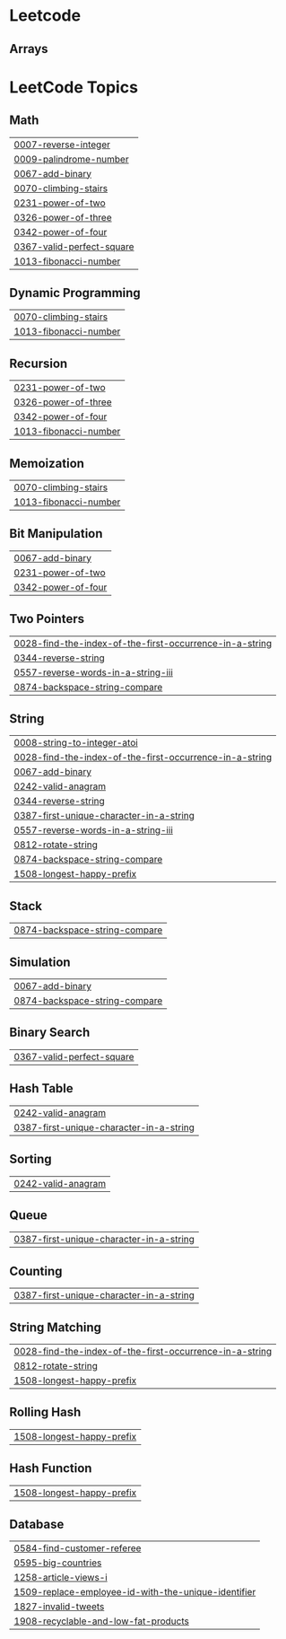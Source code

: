 # Leetcode

## Arrays


<!---LeetCode Topics Start-->
# LeetCode Topics
## Math
|  |
| ------- |
| [0007-reverse-integer](https://github.com/Eluruchandrika/Leetcode/tree/master/0007-reverse-integer) |
| [0009-palindrome-number](https://github.com/Eluruchandrika/Leetcode/tree/master/0009-palindrome-number) |
| [0067-add-binary](https://github.com/Eluruchandrika/Leetcode/tree/master/0067-add-binary) |
| [0070-climbing-stairs](https://github.com/Eluruchandrika/Leetcode/tree/master/0070-climbing-stairs) |
| [0231-power-of-two](https://github.com/Eluruchandrika/Leetcode/tree/master/0231-power-of-two) |
| [0326-power-of-three](https://github.com/Eluruchandrika/Leetcode/tree/master/0326-power-of-three) |
| [0342-power-of-four](https://github.com/Eluruchandrika/Leetcode/tree/master/0342-power-of-four) |
| [0367-valid-perfect-square](https://github.com/Eluruchandrika/Leetcode/tree/master/0367-valid-perfect-square) |
| [1013-fibonacci-number](https://github.com/Eluruchandrika/Leetcode/tree/master/1013-fibonacci-number) |
## Dynamic Programming
|  |
| ------- |
| [0070-climbing-stairs](https://github.com/Eluruchandrika/Leetcode/tree/master/0070-climbing-stairs) |
| [1013-fibonacci-number](https://github.com/Eluruchandrika/Leetcode/tree/master/1013-fibonacci-number) |
## Recursion
|  |
| ------- |
| [0231-power-of-two](https://github.com/Eluruchandrika/Leetcode/tree/master/0231-power-of-two) |
| [0326-power-of-three](https://github.com/Eluruchandrika/Leetcode/tree/master/0326-power-of-three) |
| [0342-power-of-four](https://github.com/Eluruchandrika/Leetcode/tree/master/0342-power-of-four) |
| [1013-fibonacci-number](https://github.com/Eluruchandrika/Leetcode/tree/master/1013-fibonacci-number) |
## Memoization
|  |
| ------- |
| [0070-climbing-stairs](https://github.com/Eluruchandrika/Leetcode/tree/master/0070-climbing-stairs) |
| [1013-fibonacci-number](https://github.com/Eluruchandrika/Leetcode/tree/master/1013-fibonacci-number) |
## Bit Manipulation
|  |
| ------- |
| [0067-add-binary](https://github.com/Eluruchandrika/Leetcode/tree/master/0067-add-binary) |
| [0231-power-of-two](https://github.com/Eluruchandrika/Leetcode/tree/master/0231-power-of-two) |
| [0342-power-of-four](https://github.com/Eluruchandrika/Leetcode/tree/master/0342-power-of-four) |
## Two Pointers
|  |
| ------- |
| [0028-find-the-index-of-the-first-occurrence-in-a-string](https://github.com/Eluruchandrika/Leetcode/tree/master/0028-find-the-index-of-the-first-occurrence-in-a-string) |
| [0344-reverse-string](https://github.com/Eluruchandrika/Leetcode/tree/master/0344-reverse-string) |
| [0557-reverse-words-in-a-string-iii](https://github.com/Eluruchandrika/Leetcode/tree/master/0557-reverse-words-in-a-string-iii) |
| [0874-backspace-string-compare](https://github.com/Eluruchandrika/Leetcode/tree/master/0874-backspace-string-compare) |
## String
|  |
| ------- |
| [0008-string-to-integer-atoi](https://github.com/Eluruchandrika/Leetcode/tree/master/0008-string-to-integer-atoi) |
| [0028-find-the-index-of-the-first-occurrence-in-a-string](https://github.com/Eluruchandrika/Leetcode/tree/master/0028-find-the-index-of-the-first-occurrence-in-a-string) |
| [0067-add-binary](https://github.com/Eluruchandrika/Leetcode/tree/master/0067-add-binary) |
| [0242-valid-anagram](https://github.com/Eluruchandrika/Leetcode/tree/master/0242-valid-anagram) |
| [0344-reverse-string](https://github.com/Eluruchandrika/Leetcode/tree/master/0344-reverse-string) |
| [0387-first-unique-character-in-a-string](https://github.com/Eluruchandrika/Leetcode/tree/master/0387-first-unique-character-in-a-string) |
| [0557-reverse-words-in-a-string-iii](https://github.com/Eluruchandrika/Leetcode/tree/master/0557-reverse-words-in-a-string-iii) |
| [0812-rotate-string](https://github.com/Eluruchandrika/Leetcode/tree/master/0812-rotate-string) |
| [0874-backspace-string-compare](https://github.com/Eluruchandrika/Leetcode/tree/master/0874-backspace-string-compare) |
| [1508-longest-happy-prefix](https://github.com/Eluruchandrika/Leetcode/tree/master/1508-longest-happy-prefix) |
## Stack
|  |
| ------- |
| [0874-backspace-string-compare](https://github.com/Eluruchandrika/Leetcode/tree/master/0874-backspace-string-compare) |
## Simulation
|  |
| ------- |
| [0067-add-binary](https://github.com/Eluruchandrika/Leetcode/tree/master/0067-add-binary) |
| [0874-backspace-string-compare](https://github.com/Eluruchandrika/Leetcode/tree/master/0874-backspace-string-compare) |
## Binary Search
|  |
| ------- |
| [0367-valid-perfect-square](https://github.com/Eluruchandrika/Leetcode/tree/master/0367-valid-perfect-square) |
## Hash Table
|  |
| ------- |
| [0242-valid-anagram](https://github.com/Eluruchandrika/Leetcode/tree/master/0242-valid-anagram) |
| [0387-first-unique-character-in-a-string](https://github.com/Eluruchandrika/Leetcode/tree/master/0387-first-unique-character-in-a-string) |
## Sorting
|  |
| ------- |
| [0242-valid-anagram](https://github.com/Eluruchandrika/Leetcode/tree/master/0242-valid-anagram) |
## Queue
|  |
| ------- |
| [0387-first-unique-character-in-a-string](https://github.com/Eluruchandrika/Leetcode/tree/master/0387-first-unique-character-in-a-string) |
## Counting
|  |
| ------- |
| [0387-first-unique-character-in-a-string](https://github.com/Eluruchandrika/Leetcode/tree/master/0387-first-unique-character-in-a-string) |
## String Matching
|  |
| ------- |
| [0028-find-the-index-of-the-first-occurrence-in-a-string](https://github.com/Eluruchandrika/Leetcode/tree/master/0028-find-the-index-of-the-first-occurrence-in-a-string) |
| [0812-rotate-string](https://github.com/Eluruchandrika/Leetcode/tree/master/0812-rotate-string) |
| [1508-longest-happy-prefix](https://github.com/Eluruchandrika/Leetcode/tree/master/1508-longest-happy-prefix) |
## Rolling Hash
|  |
| ------- |
| [1508-longest-happy-prefix](https://github.com/Eluruchandrika/Leetcode/tree/master/1508-longest-happy-prefix) |
## Hash Function
|  |
| ------- |
| [1508-longest-happy-prefix](https://github.com/Eluruchandrika/Leetcode/tree/master/1508-longest-happy-prefix) |
## Database
|  |
| ------- |
| [0584-find-customer-referee](https://github.com/Eluruchandrika/Leetcode/tree/master/0584-find-customer-referee) |
| [0595-big-countries](https://github.com/Eluruchandrika/Leetcode/tree/master/0595-big-countries) |
| [1258-article-views-i](https://github.com/Eluruchandrika/Leetcode/tree/master/1258-article-views-i) |
| [1509-replace-employee-id-with-the-unique-identifier](https://github.com/Eluruchandrika/Leetcode/tree/master/1509-replace-employee-id-with-the-unique-identifier) |
| [1827-invalid-tweets](https://github.com/Eluruchandrika/Leetcode/tree/master/1827-invalid-tweets) |
| [1908-recyclable-and-low-fat-products](https://github.com/Eluruchandrika/Leetcode/tree/master/1908-recyclable-and-low-fat-products) |
<!---LeetCode Topics End-->